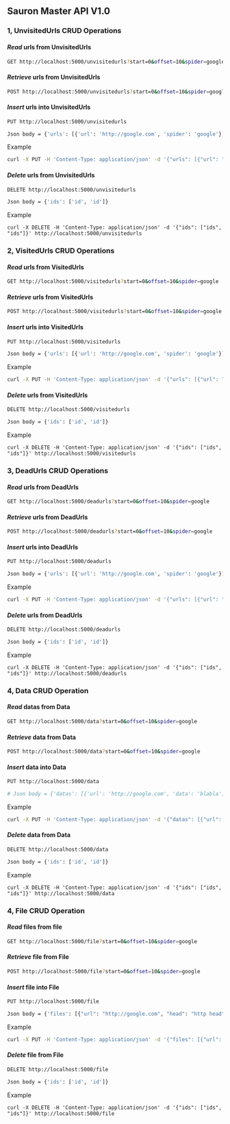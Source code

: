 ## Sauron Master API V1.0

### 1, UnvisitedUrls CRUD Operations
#### *Read* urls from UnvisitedUrls
```bash
GET http://localhost:5000/unvisitedurls?start=0&offset=10&spider=google
```
#### *Retrieve* urls from UnvisitedUrls
```bash
POST http://localhost:5000/unvisitedurls?start=0&offset=10&spider=google
```
#### *Insert* urls into UnvisitedUrls
```bash
PUT http://localhost:5000/unvisitedurls

Json body = {'urls': [{'url': 'http://google.com', 'spider': 'google'}]}
```
Example
```bash
curl -X PUT -H 'Content-Type: application/json' -d '{"urls": [{"url": "http://google.com", "spider": "google"}]}' http://localhost:5000/unvisitedurls
```
#### *Delete* urls from UnvisitedUrls
```bash
DELETE http://localhost:5000/unvisitedurls

Json body = {'ids': ['id', 'id']}
```
Example
```
curl -X DELETE -H 'Content-Type: application/json' -d '{"ids": ["ids", "ids"]}' http://localhost:5000/unvisitedurls
```

### 2, VisitedUrls CRUD Operations
#### *Read* urls from VisitedUrls
```bash
GET http://localhost:5000/visitedurls?start=0&offset=10&spider=google
```
#### *Retrieve* urls from VisitedUrls
```bash
POST http://localhost:5000/visitedurls?start=0&offset=10&spider=google
```
#### *Insert* urls into VisitedUrls
```bash
PUT http://localhost:5000/visitedurls

Json body = {'urls': [{'url': 'http://google.com', 'spider': 'google'}]}
```
Example
```bash
curl -X PUT -H 'Content-Type: application/json' -d '{"urls": [{"url": "http://google.com", "spider": "google"}]}' http://localhost:5000/visitedurls
```
#### *Delete* urls from VisitedUrls
```bash
DELETE http://localhost:5000/visitedurls

Json body = {'ids': ['id', 'id']}
```
Example
```
curl -X DELETE -H 'Content-Type: application/json' -d '{"ids": ["ids", "ids"]}' http://localhost:5000/visitedurls
```

### 3, DeadUrls CRUD Operations
#### *Read* urls from DeadUrls
```bash
GET http://localhost:5000/deadurls?start=0&offset=10&spider=google
```
#### *Retrieve* urls from DeadUrls
```bash
POST http://localhost:5000/deadurls?start=0&offset=10&spider=google
```
#### *Insert* urls into DeadUrls
```bash
PUT http://localhost:5000/deadurls

Json body = {'urls': [{'url': 'http://google.com', 'spider': 'google'}]}
```
Example
```bash
curl -X PUT -H 'Content-Type: application/json' -d '{"urls": [{"url": "http://google.com", "spider": "google"}]}' http://localhost:5000/deadurls
```
#### *Delete* urls from DeadUrls
```bash
DELETE http://localhost:5000/deadurls

Json body = {'ids': ['id', 'id']}
```
Example
```
curl -X DELETE -H 'Content-Type: application/json' -d '{"ids": ["ids", "ids"]}' http://localhost:5000/deadurls
```

### 4, Data CRUD Operation
#### *Read* datas from Data
```bash
GET http://localhost:5000/data?start=0&offset=10&spider=google
```
#### *Retrieve* data from Data
```bash
POST http://localhost:5000/data?start=0&offset=10&spider=google
```
#### *Insert* data into Data
```bash
PUT http://localhost:5000/data

# Json body = {'datas': [{'url': 'http://google.com', 'data': 'blabla', 'spider': 'google'}]}
```
Example
```bash
curl -X PUT -H 'Content-Type: application/json' -d '{"datas": [{"url": "http://google.com", "data": "blabla", "spider": "google"}]}' http://localhost:5000/data
```
#### *Delete* data from Data
```bash
DELETE http://localhost:5000/data

Json body = {'ids': ['id', 'id']}
```
Example
```
curl -X DELETE -H 'Content-Type: application/json' -d '{"ids": ["ids", "ids"]}' http://localhost:5000/data
```

### 4, File CRUD Operation
#### *Read* files from file
```bash
GET http://localhost:5000/file?start=0&offset=10&spider=google
```
#### *Retrieve* file from File
```bash
POST http://localhost:5000/file?start=0&offset=10&spider=google
```
#### *Insert* file into File
```bash
PUT http://localhost:5000/file

Json body = {'files': [{"url": "http://google.com", "head": "http head", "body": "html", "spider": "google"}]}
```
Example
```bash
curl -X PUT -H 'Content-Type: application/json' -d '{"files": [{"url": "http://google.com", "head": "http head", "body": "html", "spider": "google"}]}' http://localhost:5000/file
```
#### *Delete* file from File
```bash
DELETE http://localhost:5000/file

Json body = {'ids': ['id', 'id']}
```
Example
```
curl -X DELETE -H 'Content-Type: application/json' -d '{"ids": ["ids", "ids"]}' http://localhost:5000/file
```
